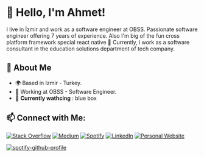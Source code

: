 <!-- Title and Personal Information -->
# 👋 Hello, I'm Ahmet!

I live in İzmir and work as a software engineer at OBSS. Passionate software engineer offering 7 years of experience. 
Also I'm big of the fun cross platform framework special react native 🤘 Currently, i work as a software consultant in the education solutions department of tech company.

<!-- About Me -->
## 🌟 About Me

- 🌍 Based in  Izmir - Turkey.
- 💼 Working at OBSS - Software Engineer.
- 🪬 **Currently wathcing** : blue box

<!-- Social Media Links -->
## 📫 Connect with Me:
[![Stack Overflow](https://img.shields.io/badge/Stack%20Overflow-Ask%20Me%20Anything-orange)](https://stackoverflow.com/users/6052427)
[![Medium](https://img.shields.io/badge/Medium-Follow-black)](https://medium.com/@ahmeturganci)
[![Spotify](https://img.shields.io/badge/Spotify-Follow-green)](https://open.spotify.com/user/aahmet.272?si=82c60adc91a64c66)
[![LinkedIn](https://img.shields.io/badge/LinkedIn-Connect-blue)](https://linkedin.com/in/ahmet-urganci)
[![Personal Website](https://img.shields.io/badge/Website-Visit-brightgreen)](https://ahmeturganci.github.io/)


[![spotify-github-profile](https://spotify-github-profile.kittinanx.com/api/view?uid=aahmet.272&cover_image=true&theme=natemoo-re&show_offline=false&background_color=000000&interchange=false&bar_color=53b14f&bar_color_cover=true)](https://github.com/kittinan/spotify-github-profile)
